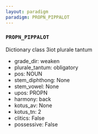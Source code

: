 ```yaml
---
layout: paradigm
paradigm: PROPN_PIPPALOT
---
```

### ` PROPN_PIPPALOT `

Dictionary class 3iot plurale tantum
* grade_dir: weaken
* plurale_tantum: obligatory
* pos: NOUN
* stem_diphthong: None
* stem_vowel: None
* upos: PROPN
* harmony: back
* kotus_av: None
* kotus_tn: 2
* clitics: False
* possessive: False
